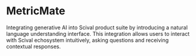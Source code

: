 # MetricMate
Integrating generative AI into Scival product suite by introducing a natural language understanding interface. This integration allows users to interact with Scival echosystem intuitively, asking questions and receiving contextual responses.
